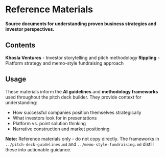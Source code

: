 # Reference Materials

**Source documents for understanding proven business strategies and investor perspectives.**

## Contents

**Khosla Ventures** - Investor storytelling and pitch methodology
**Rippling** - Platform strategy and memo-style fundraising approach

## Usage

These materials inform the **AI guidelines** and **methodology frameworks** used throughout the pitch deck builder. They provide context for understanding:

- How successful companies position themselves strategically
- What investors look for in presentations  
- Platform vs. point solution thinking
- Narrative construction and market positioning

**Note:** Reference materials only - do not copy directly. The frameworks in `../pitch-deck-guidelines.md` and `../memo-style-fundraising.md` distill these into actionable guidance. 